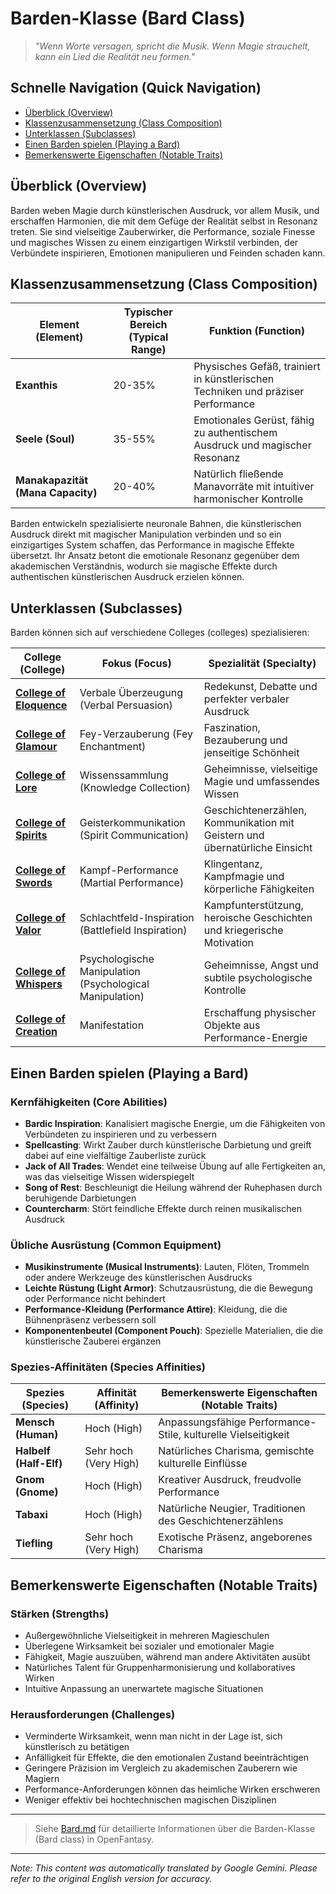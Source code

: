 # Barden-Klasse (Bard Class)

> *"Wenn Worte versagen, spricht die Musik. Wenn Magie strauchelt, kann ein Lied die Realität neu formen."*

## Schnelle Navigation (Quick Navigation)

- [Überblick (Overview)](#overview)
- [Klassenzusammensetzung (Class Composition)](#class-composition)
- [Unterklassen (Subclasses)](#subclasses)
- [Einen Barden spielen (Playing a Bard)](#playing-a-bard)
- [Bemerkenswerte Eigenschaften (Notable Traits)](#notable-traits)

## Überblick (Overview)

Barden weben Magie durch künstlerischen Ausdruck, vor allem Musik, und erschaffen Harmonien, die mit dem Gefüge der Realität selbst in Resonanz treten. Sie sind vielseitige Zauberwirker, die Performance, soziale Finesse und magisches Wissen zu einem einzigartigen Wirkstil verbinden, der Verbündete inspirieren, Emotionen manipulieren und Feinden schaden kann.

## Klassenzusammensetzung (Class Composition)

| Element (Element) | Typischer Bereich (Typical Range) | Funktion (Function) |
|---------|---------------|----------|
| **Exanthis** | 20-35% | Physisches Gefäß, trainiert in künstlerischen Techniken und präziser Performance |
| **Seele (Soul)** | 35-55% | Emotionales Gerüst, fähig zu authentischem Ausdruck und magischer Resonanz |
| **Manakapazität (Mana Capacity)** | 20-40% | Natürlich fließende Manavorräte mit intuitiver harmonischer Kontrolle |

Barden entwickeln spezialisierte neuronale Bahnen, die künstlerischen Ausdruck direkt mit magischer Manipulation verbinden und so ein einzigartiges System schaffen, das Performance in magische Effekte übersetzt. Ihr Ansatz betont die emotionale Resonanz gegenüber dem akademischen Verständnis, wodurch sie magische Effekte durch authentischen künstlerischen Ausdruck erzielen können.

## Unterklassen (Subclasses)

Barden können sich auf verschiedene Colleges (colleges) spezialisieren:

| College (College) | Fokus (Focus) | Spezialität (Specialty) |
|----------|-------|-----------|
| [**College of Eloquence**](/codex/Classes/Bard/Colleges/Eloquence.md) | Verbale Überzeugung (Verbal Persuasion) | Redekunst, Debatte und perfekter verbaler Ausdruck |
| [**College of Glamour**](/codex/Classes/Bard/Colleges/Glamour.md) | Fey-Verzauberung (Fey Enchantment) | Faszination, Bezauberung und jenseitige Schönheit |
| [**College of Lore**](/codex/Classes/Bard/Colleges/Lore.md) | Wissenssammlung (Knowledge Collection) | Geheimnisse, vielseitige Magie und umfassendes Wissen |
| [**College of Spirits**](/codex/Classes/Bard/Colleges/Spirits.md) | Geisterkommunikation (Spirit Communication) | Geschichtenerzählen, Kommunikation mit Geistern und übernatürliche Einsicht |
| [**College of Swords**](/codex/Classes/Bard/Colleges/Swords.md) | Kampf-Performance (Martial Performance) | Klingentanz, Kampfmagie und körperliche Fähigkeiten |
| [**College of Valor**](/codex/Classes/Bard/Colleges/Valor.md) | Schlachtfeld-Inspiration (Battlefield Inspiration) | Kampfunterstützung, heroische Geschichten und kriegerische Motivation |
| [**College of Whispers**](/codex/Classes/Bard/Colleges/Whispers.md) | Psychologische Manipulation (Psychological Manipulation) | Geheimnisse, Angst und subtile psychologische Kontrolle |
| [**College of Creation**](/codex/Classes/Bard/Colleges/Creation.md) | Manifestation | Erschaffung physischer Objekte aus Performance-Energie |

## Einen Barden spielen (Playing a Bard)

### Kernfähigkeiten (Core Abilities)

- **Bardic Inspiration**: Kanalisiert magische Energie, um die Fähigkeiten von Verbündeten zu inspirieren und zu verbessern
- **Spellcasting**: Wirkt Zauber durch künstlerische Darbietung und greift dabei auf eine vielfältige Zauberliste zurück
- **Jack of All Trades**: Wendet eine teilweise Übung auf alle Fertigkeiten an, was das vielseitige Wissen widerspiegelt
- **Song of Rest**: Beschleunigt die Heilung während der Ruhephasen durch beruhigende Darbietungen
- **Countercharm**: Stört feindliche Effekte durch reinen musikalischen Ausdruck

### Übliche Ausrüstung (Common Equipment)

- **Musikinstrumente (Musical Instruments)**: Lauten, Flöten, Trommeln oder andere Werkzeuge des künstlerischen Ausdrucks
- **Leichte Rüstung (Light Armor)**: Schutzausrüstung, die die Bewegung oder Performance nicht behindert
- **Performance-Kleidung (Performance Attire)**: Kleidung, die die Bühnenpräsenz verbessern soll
- **Komponentenbeutel (Component Pouch)**: Spezielle Materialien, die die künstlerische Zauberei ergänzen

### Spezies-Affinitäten (Species Affinities)

| Spezies (Species) | Affinität (Affinity) | Bemerkenswerte Eigenschaften (Notable Traits) |
|---------|----------|----------------|
| **Mensch (Human)** | Hoch (High) | Anpassungsfähige Performance-Stile, kulturelle Vielseitigkeit |
| **Halbelf (Half-Elf)** | Sehr hoch (Very High) | Natürliches Charisma, gemischte kulturelle Einflüsse |
| **Gnom (Gnome)** | Hoch (High) | Kreativer Ausdruck, freudvolle Performance |
| **Tabaxi** | Hoch (High) | Natürliche Neugier, Traditionen des Geschichtenerzählens |
| **Tiefling** | Sehr hoch (Very High) | Exotische Präsenz, angeborenes Charisma |

## Bemerkenswerte Eigenschaften (Notable Traits)

### Stärken (Strengths)

- Außergewöhnliche Vielseitigkeit in mehreren Magieschulen
- Überlegene Wirksamkeit bei sozialer und emotionaler Magie
- Fähigkeit, Magie auszuüben, während man andere Aktivitäten ausübt
- Natürliches Talent für Gruppenharmonisierung und kollaboratives Wirken
- Intuitive Anpassung an unerwartete magische Situationen

### Herausforderungen (Challenges)

- Verminderte Wirksamkeit, wenn man nicht in der Lage ist, sich künstlerisch zu betätigen
- Anfälligkeit für Effekte, die den emotionalen Zustand beeinträchtigen
- Geringere Präzision im Vergleich zu akademischen Zauberern wie Magiern
- Performance-Anforderungen können das heimliche Wirken erschweren
- Weniger effektiv bei hochtechnischen magischen Disziplinen

---

> Siehe [Bard.md](/codex/Classes/Bard/Bard.md) für detaillierte Informationen über die Barden-Klasse (Bard class) in OpenFantasy.


---
_Note: This content was automatically translated by Google Gemini. Please refer to the original English version for accuracy._